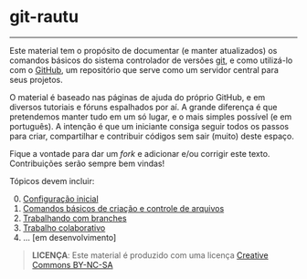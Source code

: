 # git-rautu
* * * * *

Este material tem o propósito de documentar (e manter atualizados) os
comandos básicos do sistema controlador de versões [git][], e como utilizá-lo com o [GitHub][], um repositório que serve como um servidor
central para seus projetos.

O material é baseado nas páginas de ajuda do próprio GitHub, e em
diversos tutoriais e fóruns espalhados por aí. A grande diferença é que
pretendemos manter tudo em um só lugar, e o mais simples possível (e em
português). A intenção é que um iniciante consiga seguir todos os passos
para criar, compartilhar e contribuir códigos sem sair (muito) deste
espaço.

Fique a vontade para dar um *fork* e adicionar e/ou corrigir este
texto. Contribuições serão sempre bem vindas!

Tópicos devem incluir:

0. [Configuração inicial][0]
1. [Comandos básicos de criação e controle de arquivos][1]
2. [Trabalhando com branches][2]
3. [Trabalho colaborativo][3]
4. ... [em desenvolvimento]

> **LICENÇA**: Este material é produzido com uma licença
    [Creative Commons BY-NC-SA][CC]
    

[git]: http://git-scm.com
[GitHub]: https://github.com
[0]: 0_configuracao-inicial.md
[1]: 1_comandos-basicos.md
[2]: 2_trabalhando-com-branches.md
[3]: 3_trabalho-colaborativo.md
[CC]: http://creativecommons.org/licenses/by-nc-sa/3.0/deed.pt 